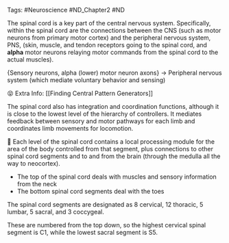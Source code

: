 Tags: #Neuroscience #ND_Chapter2 #ND

The spinal cord is a key part of the central nervous system. Specifically, within the spinal cord are the connections between the CNS (such as motor neurons from primary motor cortex) and the peripheral nervous system, PNS, (skin, muscle, and tendon receptors going to the spinal cord, and **alpha** motor neurons relaying motor commands from the spinal cord to the actual muscles).

{Sensory neurons, alpha (lower) motor neuron axons} → Peripheral nervous system (which mediate voluntary behavior and sensing)

 😝 Extra Info: [[Finding Central Pattern Generators]]

The spinal cord also has integration and coordination functions, although it is close to the lowest level of the hierarchy of controllers. It mediates feedback between sensory and motor pathways for each limb and coordinates limb movements for locomotion.

 🧠 Each level of the spinal cord contains a local processing module for the area of the body controlled from that segment, plus connections to other spinal cord segments and to and from the brain (through the medulla all the way to neocortex).

-   The top of the spinal cord deals with muscles and sensory information from the neck
-   The bottom spinal cord segments deal with the toes

The spinal cord segments are designated as 8 cervical, 12 thoracic, 5 lumbar, 5 sacral, and 3 coccygeal.

These are numbered from the top down, so the highest cervical spinal segment is C1, while the lowest sacral segment is S5.